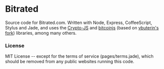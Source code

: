 # Bitrated

Source code for Bitrated.com. Written with Node, Express, CoffeeScript, Stylus and Jade,
and uses the [Crypto-JS](https://code.google.com/p/crypto-js/)
and [bitcoinjs](http://bitcoinjs.org/) (based on [vbuterin's fork](https://github.com/vbuterin/bitcoinjs-lib))
libraries, among many others.


### License
MIT License -- except for the terms of service (pages/terms.jade),
which should be removed from any public websites running this code.
